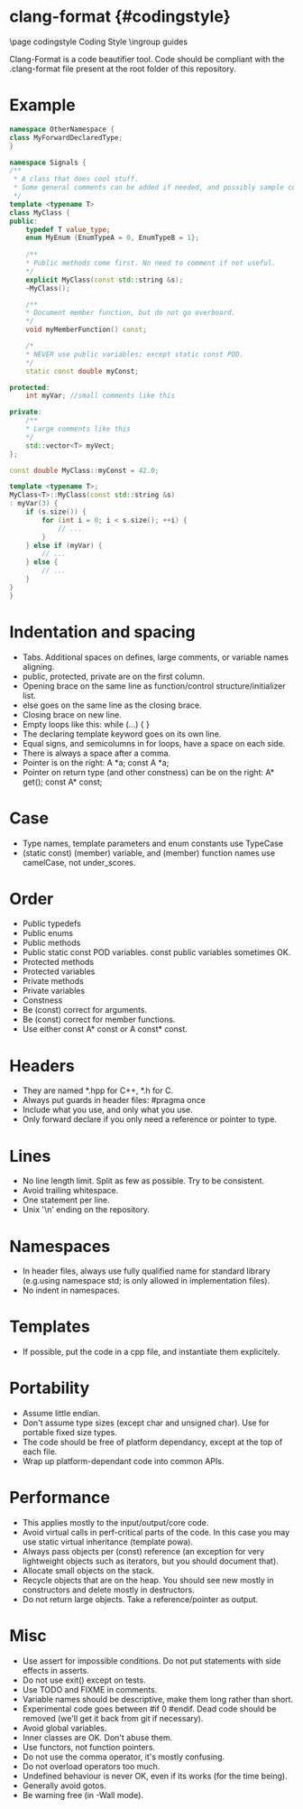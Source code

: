 # clang-format {#codingstyle}
\page codingstyle Coding Style
\ingroup guides

Clang-Format is a code beautifier tool. Code should be compliant with the .clang-format file present at the root folder of this repository.


# Example

```cpp
namespace OtherNamespace {
class MyForwardDeclaredType;
}

namespace Signals {
/**
 * A class that does cool stuff.
 * Some general comments can be added if needed, and possibly sample code for public headers.
 */
template <typename T>
class MyClass {
public:
    typedef T value_type;
    enum MyEnum {EnumTypeA = 0, EnumTypeB = 1}; 
    
    /**
    * Public methods come first. No need to comment if not useful.
    */
    explicit MyClass(const std::string &s);
    ~MyClass();

    /**
    * Document member function, but do not go overboard.
    */
    void myMemberFunction() const;

    /*
    * NEVER use public variables; except static const POD.
    */
    static const double myConst;

protected:
    int myVar; //small comments like this

private:
    /**
    * Large comments like this
    */
    std::vector<T> myVect;
};

const double MyClass::myConst = 42.0;

template <typename T>;
MyClass<T>::MyClass(const std::string &s)
: myVar(3) {
    if (s.size()) {
        for (int i = 0; i < s.size(); ++i) {
            // ...
        }
    } else if (myVar) {
        // ...
    } else {
        // ...
    }
}
}
```

# Indentation and spacing

* Tabs. Additional spaces on defines, large comments, or variable names aligning.
* public, protected, private are on the first column.
* Opening brace on the same line as function/control structure/initializer list.
* else goes on the same line as the closing brace.
* Closing brace on new line.
* Empty loops like this: while (...) {
                         }
* The declaring template keyword goes on its own line.
* Equal signs, and semicolumns in for loops, have a space on each side.
* There is always a space after a comma.
* Pointer is on the right: A *a; const A *a;
* Pointer on return type (and other constness) can be on the right: A* get(); const A* const;


# Case

* Type names, template parameters and enum constants use TypeCase
* (static const) (member) variable, and (member) function names use camelCase, not under_scores.


# Order

* Public typedefs
* Public enums
* Public methods
* Public static const POD variables. const public variables sometimes OK.
* Protected methods
* Protected variables
* Private methods
* Private variables
* Constness
* Be (const) correct for arguments.
* Be (const) correct for member functions.
* Use either const A* const or A const* const.


# Headers

* They are named *.hpp for C++, *.h for C.
* Always put guards in header files: #pragma once
* Include what you use, and only what you use.
* Only forward declare if you only need a reference or pointer to type.


# Lines

* No line length limit. Split as few as possible. Try to be consistent.
* Avoid trailing whitespace.
* One statement per line.
* Unix '\n' ending on the repository.


# Namespaces

* In header files, always use fully qualified name for standard library (e.g.using namespace std; is only allowed in implementation files).
* No indent in namespaces.


# Templates

* If possible, put the code in a cpp file, and instantiate them explicitely.


# Portability

* Assume little endian.
* Don't assume type sizes (except char and unsigned char). Use for portable fixed size types.
* The code should be free of platform dependancy, except at the top of each file.
* Wrap up platform-dependant code into common APIs.


# Performance

* This applies mostly to the input/output/core code.
* Avoid virtual calls in perf-critical parts of the code. In this case you may use static virtual inheritance (template powa).
* Always pass objects per (const) reference (an exception for very lightweight objects such as iterators, but you should document that).
* Allocate small objects on the stack.
* Recycle objects that are on the heap. You should see new mostly in constructors and delete mostly in destructors.
* Do not return large objects. Take a reference/pointer as output.


# Misc

* Use assert for impossible conditions. Do not put statements with side effects in asserts.
* Do not use exit() except on tests.
* Use TODO and FIXME in comments.
* Variable names should be descriptive, make them long rather than short.
* Experimental code goes between #if 0 #endif. Dead code should be removed (we'll get it back from git if necessary).
* Avoid global variables.
* Inner classes are OK. Don't abuse them.
* Use functors, not function pointers.
* Do not use the comma operator, it's mostly confusing.
* Do not overload operators too much.
* Undefined behaviour is never OK, even if its works (for the time being).
* Generally avoid gotos.
* Be warning free (in -Wall mode).
